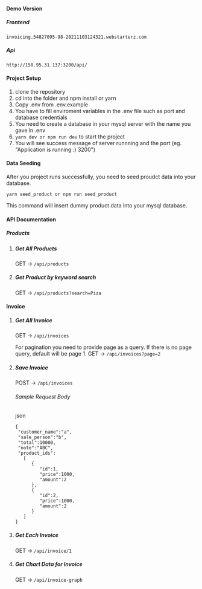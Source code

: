 #### Demo Version

##### Frontend

`invoicing.54827095-98-20211103124321.webstarterz.com `

##### Api

`http://150.95.31.137:3200/api/ `

#### Project Setup

1. clone the repository
2. cd into the folder and npm install or yarn
3. Copy .env from .env.example
4. You have to fill enviroment variables in the .env file such as port and database credentials
5. You need to create a database in your mysql server with the name you gave in .env
6. `yarn dev or npm run dev` to start the project
7. You will see success message of server runnning and the port (eg. "Application is running :) 3200")

#### Data Seeding

After you project runs successfully, you need to seed proudct data into your database.

`yarn seed_product or npm run seed_product `

This command will insert dummy product data into your mysql database.

#### API Documentation

##### Products

1. ##### Get All Products
   GET -> `/api/products `
2. ##### Get Product by keyword search
   GET -> `/api/products?search=Piza`

#### Invoice

1. ##### Get All Invoice

   GET -> `/api/invoices `

   For pagination you need to provide page as a query. If there is no page query, default will be page 1.
   GET -> `/api/invoices?page=2`

2. ##### Save Invoice

   POST -> `/api/invoices `

   ###### Sample Request Body

   json

   ```
   {
    "customer_name":"a",
    "sale_person":"b",
    "total":10000,
    "note":"ABC",
    "product_ids":
      [
         {
            "id":1,
            "price":1000,
            "amount":2
         },
         {
            "id":2,
            "price":1000,
            "amount":2
         }
      ]
   }

   ```

3. ##### Get Each Invoice

   GET -> `/api/invoice/1 `

4. ##### Get Chart Data for Invoice
   GET -> `/api/invoice-graph`
